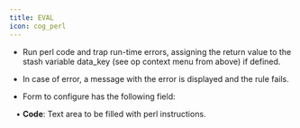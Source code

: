```yaml
---
title: EVAL
icon: cog_perl
---
```


* Run perl code and trap run-time errors, assigning the return value to the stash variable data_key (see op context menu from above) if defined. 

* In case of error, a message with the error is displayed and the rule fails. 

* Form to configure has the following field: <br />

&nbsp; &nbsp;• **Code**: Text area to be filled with perl instructions.


